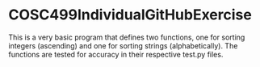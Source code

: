 # COSC499IndividualGitHubExercise

This is a very basic program that defines two functions, one for sorting integers (ascending) and one for sorting strings (alphabetically). The functions are tested for accuracy in their respective test.py files.
